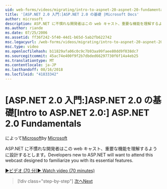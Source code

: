 ```yaml
---
uid: web-forms/videos/migrating/intro-to-aspnet-20-aspnet-20-fundamentals
title: '[ASP.NET 2.0 入門:]ASP.NET 2.0 の基礎 |Microsoft Docs'
author: microsoft
description: ASP.NET に不慣れな開発者はこの web キャスト、重要な機能を理解するように設計するとします。
ms.author: riande
ms.date: 07/25/2006
ms.assetid: ff36f242-5f40-44d1-b65d-5ab2fb622742
msc.legacyurl: /web-forms/videos/migrating/intro-to-aspnet-20-aspnet-20-fundamentals
msc.type: video
ms.openlocfilehash: b11829afa06c0c9c7b93aa99faee80dd9f038dc7
ms.sourcegitcommit: 45ac74e400f9f2b7dbded66297730f6f14a4eb25
ms.translationtype: MT
ms.contentlocale: ja-JP
ms.lasthandoff: 08/16/2018
ms.locfileid: "41833342"
---
```

<a name="intro-to-aspnet-20-aspnet-20-fundamentals"></a><span data-ttu-id="fa613-103">[ASP.NET 2.0 入門:]ASP.NET 2.0 の基礎</span><span class="sxs-lookup"><span data-stu-id="fa613-103">[Intro to ASP.NET 2.0:] ASP.NET 2.0 Fundamentals</span></span>
====================
<span data-ttu-id="fa613-104">によって[Microsoft](https://github.com/microsoft)</span><span class="sxs-lookup"><span data-stu-id="fa613-104">by [Microsoft](https://github.com/microsoft)</span></span>

<span data-ttu-id="fa613-105">ASP.NET に不慣れな開発者はこの web キャスト、重要な機能を理解するように設計するとします。</span><span class="sxs-lookup"><span data-stu-id="fa613-105">Developers new to ASP.NET will want to attend this webcast designed to familiarize you with its essential features.</span></span>

[<span data-ttu-id="fa613-106">&#9654;ビデオ (70 分)</span><span class="sxs-lookup"><span data-stu-id="fa613-106">&#9654; Watch video (70 minutes)</span></span>](https://channel9.msdn.com/Blogs/ASP-NET-Site-Videos/intro-to-aspnet-20-aspnet-20-fundamentals)

> [!div class="step-by-step"]
> [<span data-ttu-id="fa613-107">次へ</span><span class="sxs-lookup"><span data-stu-id="fa613-107">Next</span></span>](intro-to-aspnet-20-user-interface-elements.md)
